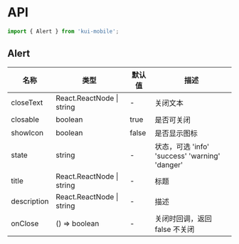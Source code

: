 # API

```jsx
import { Alert } from 'kui-mobile';
```

## Alert

| 名称        | 类型                      | 默认值 | 描述                                           |
| ----------- | ------------------------- | ------ | ---------------------------------------------- |
| closeText   | React.ReactNode \| string | -      | 关闭文本                                       |
| closable    | boolean                   | true   | 是否可关闭                                     |
| showIcon    | boolean                   | false  | 是否显示图标                                   |
| state       | string                    | -      | 状态，可选 'info' 'success' 'warning' 'danger' |
| title       | React.ReactNode \| string | -      | 标题                                           |
| description | React.ReactNode \| string | -      | 描述                                           |
| onClose     | () => boolean             | -      | 关闭时回调，返回 false 不关闭                  |
